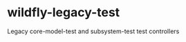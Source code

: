 wildfly-legacy-test
===================

Legacy core-model-test and subsystem-test test controllers
